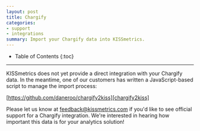 ```yaml
---
layout: post
title: Chargify
categories:
- support
- integrations
summary: Import your Chargify data into KISSmetrics.
---
```

* Table of Contents
{:toc}
* * *

KISSmetrics does not yet provide a direct integration with your Chargify data. In the meantime, one of our customers has written a JavaScript-based script to manage the import process:

[https://github.com/daneroo/chargify2kiss][chargify2kiss]

Please let us know at <feedback@kissmetrics.com> if you'd like to see official support for a Chargify integration. We're interested in hearing how important this data is for your analytics solution!

[chargify2kiss]: https://github.com/daneroo/chargify2kiss
